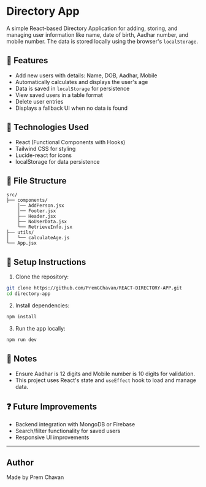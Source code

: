 # Directory App

A simple React-based Directory Application for adding, storing, and managing user information like name, date of birth, Aadhar number, and mobile number. The data is stored locally using the browser's `localStorage`.

## 🚀 Features

- Add new users with details: Name, DOB, Aadhar, Mobile
- Automatically calculates and displays the user's age
- Data is saved in `localStorage` for persistence
- View saved users in a table format
- Delete user entries
- Displays a fallback UI when no data is found

## 🧠 Technologies Used

- React (Functional Components with Hooks)
- Tailwind CSS for styling
- Lucide-react for icons
- localStorage for data persistence

## 📁 File Structure

```
src/
├── components/
    │── AddPerson.jsx
    │── Footer.jsx
    ├── Header.jsx
    ├── NoUserData.jsx
    └── RetrieveInfo.jsx
├── utils/
│   └── calculateAge.js    
└── App.jsx                

```

## 🔧 Setup Instructions

1. Clone the repository:
```bash
git clone https://github.com/PremGChavan/REACT-DIRECTORY-APP.git
cd directory-app
```

2. Install dependencies:
```bash
npm install
```

3. Run the app locally:
```bash
npm run dev
```

## 📝 Notes

- Ensure Aadhar is 12 digits and Mobile number is 10 digits for validation.
- This project uses React's state and `useEffect` hook to load and manage data.

## ❓ Future Improvements

- Backend integration with MongoDB or Firebase
- Search/filter functionality for saved users
- Responsive UI improvements

---

## Author

Made by Prem Chavan


